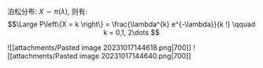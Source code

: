 泊松分布: $X \sim \pi(\lambda)$, 则有:
$$\Large P\left\{X = k \right\} = \frac{\lambda^{k} e^{-\lambda}}{k !} \qquad k = 0,1, 2\dots $$

![[attachments/Pasted image 20231017144618.png|700]]
![[attachments/Pasted image 20231017144640.png|700]]

